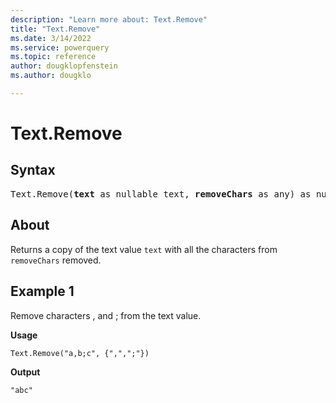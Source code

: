 ```yaml
---
description: "Learn more about: Text.Remove"
title: "Text.Remove"
ms.date: 3/14/2022
ms.service: powerquery
ms.topic: reference
author: dougklopfenstein
ms.author: dougklo

---
```

# Text.Remove

## Syntax

<pre>
Text.Remove(<b>text</b> as nullable text, <b>removeChars</b> as any) as nullable text
</pre>
  
## About

Returns a copy of the text value `text` with all the characters from `removeChars` removed.

## Example 1

Remove characters , and ; from the text value.

**Usage**

```powerquery-m
Text.Remove("a,b;c", {",",";"})
```

**Output**

`"abc"`
